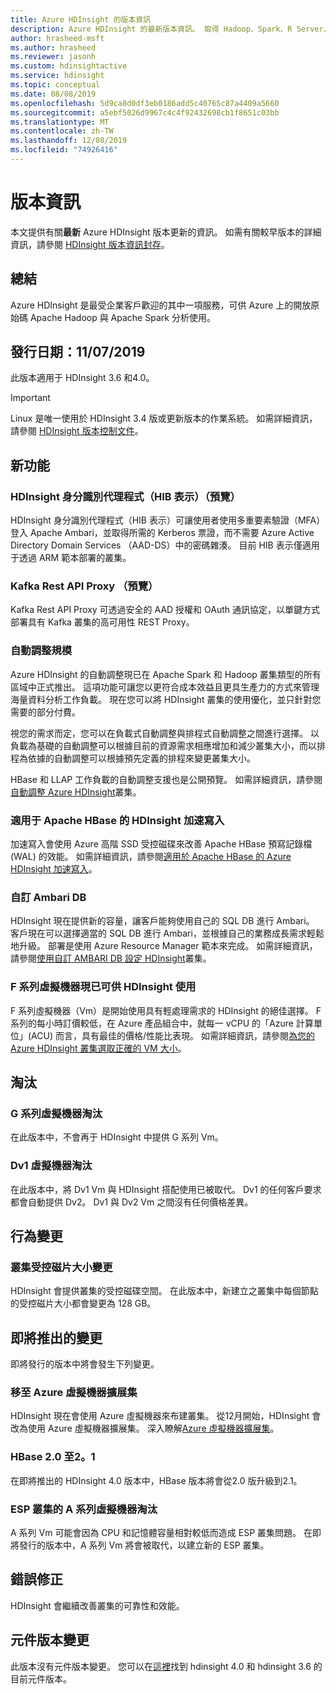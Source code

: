 ```yaml
---
title: Azure HDInsight 的版本資訊
description: Azure HDInsight 的最新版本資訊。 取得 Hadoop、Spark、R Server、Hive 等的開發秘訣和詳細資料。
author: hrasheed-msft
ms.author: hrasheed
ms.reviewer: jasonh
ms.custom: hdinsightactive
ms.service: hdinsight
ms.topic: conceptual
ms.date: 08/08/2019
ms.openlocfilehash: 5d9ca8d0df3eb0186add5c40765c87a4409a5660
ms.sourcegitcommit: a5ebf5026d9967c4c4f92432698cb1f8651c03bb
ms.translationtype: MT
ms.contentlocale: zh-TW
ms.lasthandoff: 12/08/2019
ms.locfileid: "74926416"
---
```

# <a name="release-notes"></a>版本資訊

本文提供有關**最新** Azure HDInsight 版本更新的資訊。 如需有關較早版本的詳細資訊，請參閱 [HDInsight 版本資訊封存](hdinsight-release-notes-archive.md)。

## <a name="summary"></a>總結

Azure HDInsight 是最受企業客戶歡迎的其中一項服務，可供 Azure 上的開放原始碼 Apache Hadoop 與 Apache Spark 分析使用。

## <a name="release-date-11072019"></a>發行日期：11/07/2019

此版本適用于 HDInsight 3.6 和4.0。

> [!IMPORTANT]  
> Linux 是唯一使用於 HDInsight 3.4 版或更新版本的作業系統。 如需詳細資訊，請參閱 [HDInsight 版本控制文件](hdinsight-component-versioning.md)。


## <a name="new-features"></a>新功能

### <a name="hdinsight-identity-broker-hib-preview"></a>HDInsight 身分識別代理程式（HIB 表示）（預覽）

HDInsight 身分識別代理程式（HIB 表示）可讓使用者使用多重要素驗證（MFA）登入 Apache Ambari，並取得所需的 Kerberos 票證，而不需要 Azure Active Directory Domain Services （AAD-DS）中的密碼雜湊。 目前 HIB 表示僅適用于透過 ARM 範本部署的叢集。

### <a name="kafka-rest-api-proxy-preview"></a>Kafka Rest API Proxy （預覽）

Kafka Rest API Proxy 可透過安全的 AAD 授權和 OAuth 通訊協定，以單鍵方式部署具有 Kafka 叢集的高可用性 REST Proxy。 

### <a name="auto-scale"></a>自動調整規模

Azure HDInsight 的自動調整現已在 Apache Spark 和 Hadoop 叢集類型的所有區域中正式推出。 這項功能可讓您以更符合成本效益且更具生產力的方式來管理海量資料分析工作負載。 現在您可以將 HDInsight 叢集的使用優化，並只針對您需要的部分付費。

視您的需求而定，您可以在負載式自動調整與排程式自動調整之間進行選擇。 以負載為基礎的自動調整可以根據目前的資源需求相應增加和減少叢集大小，而以排程為依據的自動調整可以根據預先定義的排程來變更叢集大小。 

HBase 和 LLAP 工作負載的自動調整支援也是公開預覽。 如需詳細資訊，請參閱[自動調整 Azure HDInsight](https://docs.microsoft.com/azure/hdinsight/hdinsight-autoscale-clusters)叢集。

### <a name="hdinsight-accelerated-writes-for-apache-hbase"></a>適用于 Apache HBase 的 HDInsight 加速寫入 

加速寫入會使用 Azure 高階 SSD 受控磁碟來改善 Apache HBase 預寫記錄檔 (WAL) 的效能。 如需詳細資訊，請參閱[適用於 Apache HBase 的 Azure HDInsight 加速寫入](https://docs.microsoft.com/azure/hdinsight/hbase/apache-hbase-accelerated-writes)。

### <a name="custom-ambari-db"></a>自訂 Ambari DB

HDInsight 現在提供新的容量，讓客戶能夠使用自己的 SQL DB 進行 Ambari。 客戶現在可以選擇適當的 SQL DB 進行 Ambari，並根據自己的業務成長需求輕鬆地升級。 部署是使用 Azure Resource Manager 範本來完成。 如需詳細資訊，請參閱[使用自訂 AMBARI DB 設定 HDInsight](https://docs.microsoft.com/azure/hdinsight/hdinsight-custom-ambari-db)叢集。

### <a name="f-series-virtual-machines-are-now-available-with-hdinsight"></a>F 系列虛擬機器現已可供 HDInsight 使用

F 系列虛擬機器（Vm）是開始使用具有輕處理需求的 HDInsight 的絕佳選擇。 F 系列的每小時訂價較低，在 Azure 產品組合中，就每一 vCPU 的「Azure 計算單位」(ACU) 而言，具有最佳的價格/性能比表現。 如需詳細資訊，請參閱[為您的 Azure HDInsight 叢集選取正確的 VM 大小](https://docs.microsoft.com/azure/hdinsight/hdinsight-selecting-vm-size)。

## <a name="deprecation"></a>淘汰

### <a name="g-series-virtual-machine-deprecation"></a>G 系列虛擬機器淘汰
在此版本中，不會再于 HDInsight 中提供 G 系列 Vm。

### <a name="dv1-virtual-machine-deprecation"></a>Dv1 虛擬機器淘汰
在此版本中，將 Dv1 Vm 與 HDInsight 搭配使用已被取代。 Dv1 的任何客戶要求都會自動提供 Dv2。 Dv1 與 Dv2 Vm 之間沒有任何價格差異。

## <a name="behavior-changes"></a>行為變更

### <a name="cluster-managed-disk-size-change"></a>叢集受控磁片大小變更
HDInsight 會提供叢集的受控磁碟空間。 在此版本中，新建立之叢集中每個節點的受控磁片大小都會變更為 128 GB。

## <a name="upcoming-changes"></a>即將推出的變更
即將發行的版本中將會發生下列變更。 

### <a name="moving-to-azure-virtual-machine-scale-sets"></a>移至 Azure 虛擬機器擴展集
HDInsight 現在會使用 Azure 虛擬機器來布建叢集。 從12月開始，HDInsight 會改為使用 Azure 虛擬機器擴展集。 深入瞭解[Azure 虛擬機器擴展集](https://docs.microsoft.com/azure/virtual-machine-scale-sets/overview)。

### <a name="hbase-20-to-21"></a>HBase 2.0 至2。1
在即將推出的 HDInsight 4.0 版本中，HBase 版本將會從2.0 版升級到2.1。

### <a name="a-series-virtual-machine-deprecation-for-esp-cluster"></a>ESP 叢集的 A 系列虛擬機器淘汰
A 系列 Vm 可能會因為 CPU 和記憶體容量相對較低而造成 ESP 叢集問題。 在即將發行的版本中，A 系列 Vm 將會被取代，以建立新的 ESP 叢集。

## <a name="bug-fixes"></a>錯誤修正
HDInsight 會繼續改善叢集的可靠性和效能。 

## <a name="component-version-change"></a>元件版本變更
此版本沒有元件版本變更。 您可以在[這裡](https://docs.microsoft.com/azure/hdinsight/hdinsight-component-versioning)找到 hdinsight 4.0 和 hdinsight 3.6 的目前元件版本。
